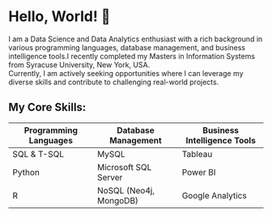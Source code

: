 # Hello, World! 👋
I am a Data Science and Data Analytics enthusiast with a rich background in various programming languages, database management, and business intelligence tools.I recently completed my Masters in Information Systems from Syracuse University, New York, USA.
<br>
Currently, I am actively seeking opportunities where I can leverage my diverse skills and contribute to challenging real-world projects. 

## My Core Skills:
| **Programming Languages** | **Database Management**  | **Business Intelligence Tools** |
|---------------------------|---------------------------|---------------------------------|
| SQL & T-SQL              | MySQL                     | Tableau                         |
| Python                   | Microsoft SQL Server      | Power BI                        |
| R                        | NoSQL (Neo4j, MongoDB)    | Google Analytics                |
